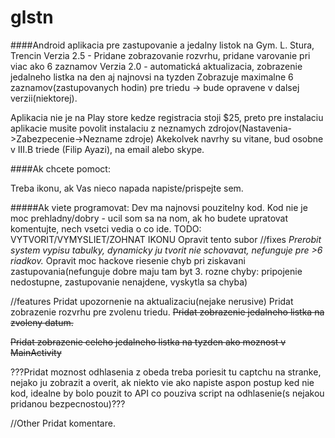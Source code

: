 glstn
=====

####Android aplikacia pre zastupovanie a jedalny listok na Gym. L. Stura, Trencin
Verzia 2.5 - Pridane zobrazovanie rozvrhu, pridane varovanie pri viac ako 6 zaznamov
Verzia 2.0 - automatická aktualizacia, zobrazenie jedalneho listka na den aj najnovsi na tyzden
Zobrazuje maximalne 6 zaznamov(zastupovanych hodin) pre triedu -> bude opravene v dalsej verzii(niektorej).

Aplikacia nie je na Play store kedze registracia stoji $25, preto pre instalaciu aplikacie musite povolit instalaciu z neznamych zdrojov(Nastavenia->Zabezpecenie->Nezname zdroje)
Akekolvek navrhy su vitane, bud osobne v III.B triede (Filip Ayazi), na email alebo skype.

####Ak chcete pomoct:

Treba ikonu, ak Vas nieco napada napiste/prispejte sem.

#####Ak viete programovat:
Dev ma najnovsi pouzitelny kod.
Kod nie je moc prehladny/dobry - ucil som sa na nom, ak ho budete upratovat komentujte, nech vsetci vedia o co ide.
TODO:
VYTVORIT/VYMYSLIET/ZOHNAT IKONU
Opravit tento subor
//fixes
*Prerobit system vypisu tabulky, dynamicky ju tvorit nie schovavat, nefunguje pre >6 riadkov.*
Opravit moc hackove riesenie chyb pri ziskavani zastupovania(nefunguje dobre maju tam byt 3. rozne chyby: pripojenie nedostupne, zastupovanie nenajdene, vyskytla sa chyba)

//features
Pridat upozornenie na aktualizaciu(nejake nerusive)
Pridat zobrazenie rozvrhu pre zvolenu triedu.
~~Pridat zobrazenie jedalneho listka na zvoleny datum.~~

~~Pridat zobrazenie celeho jedalneho listka na tyzden ako moznost v MainActivity~~

???Pridat moznost odhlasenia z obeda treba poriesit tu captchu na stranke, nejako ju zobrazit a overit, ak niekto vie ako napiste aspon postup ked nie kod, idealne by bolo pouzit to API co pouziva script na odhlasenie(s nejakou pridanou bezpecnostou)???

//Other
Pridat komentare.
